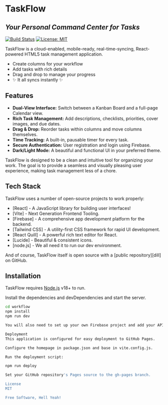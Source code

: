 # TaskFlow

## _Your Personal Command Center for Tasks_

[![Build Status](https://img.shields.io/badge/build-passing-brightgreen)](https://github.com/)
[![License: MIT](https://img.shields.io/badge/License-MIT-yellow.svg)](https://opensource.org/licenses/MIT)

TaskFlow is a cloud-enabled, mobile-ready, real-time-syncing, React-powered HTML5 task management application.

- Create columns for your workflow
- Add tasks with rich details
- Drag and drop to manage your progress
- ✨ It all syncs instantly ✨

## Features

- **Dual-View Interface:** Switch between a Kanban Board and a full-page Calendar view.
- **Rich Task Management:** Add descriptions, checklists, priorities, cover images, and due dates.
- **Drag & Drop:** Reorder tasks within columns and move columns themselves.
- **Time Tracking:** A built-in, pausable timer for every task.
- **Secure Authentication:** User registration and login using Firebase.
- **Dark/Light Mode:** A beautiful and functional UI in your preferred theme.

TaskFlow is designed to be a clean and intuitive tool for organizing your work. The goal is to provide a seamless and visually pleasing user experience, making task management less of a chore.

## Tech Stack

TaskFlow uses a number of open-source projects to work properly:

- [React] - A JavaScript library for building user interfaces!
- [Vite] - Next Generation Frontend Tooling.
- [Firebase] - A comprehensive app development platform for the backend.
- [Tailwind CSS] - A utility-first CSS framework for rapid UI development.
- [React Quill] - A powerful rich text editor for React.
- [Lucide] - Beautiful & consistent icons.
- [node.js] - We all need it to run our dev environment.

And of course, TaskFlow itself is open source with a [public repository][dill]
on GitHub.

## Installation

TaskFlow requires [Node.js](https://nodejs.org/) v18+ to run.

Install the dependencies and devDependencies and start the server.

```sh
cd workflow
npm install
npm run dev

You will also need to set up your own Firebase project and add your API keys to a .env.local file as described in the project setup.

Deployment
This application is configured for easy deployment to GitHub Pages.

Configure the homepage in package.json and base in vite.config.js.

Run the deployment script:

npm run deploy

Set your GitHub repository's Pages source to the gh-pages branch.

License
MIT

Free Software, Hell Yeah!
```
